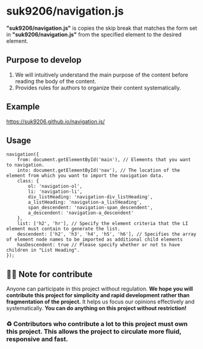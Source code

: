 # suk9206/navigation.js
**"suk9206/navigation.js"** is copies the skip break that matches the form set in **"suk9206/navigation.js"** from the specified element to the desired element.

## Purpose to develop
1. We will intuitively understand the main purpose of the content before reading the body of the content.
2. Provides rules for authors to organize their content systematically.

## Example
https://suk9206.github.io/navigation.js/

## Usage
```
navigation({
    from: document.getElementById('main'), // Elements that you want to navigation.
    into: document.getElementById('nav'), // The location of the element from which you want to import the navigation data.
    class: {
        ol: 'navigation-ol',
        li: 'navigation-li',
        div_listHeading: 'navigation-div_listHeading',
        a_listHeading: 'navigation-a_listHeading',
        span_descendent: 'navigation-span_descendent',
        a_descendent: 'navigation-a_descendent'
    },
    list: ['h2', 'hr'], // Specify the element criteria that the LI element must contain to generate the list.
    descendent: ['h2', 'h3', 'h4', 'h5', 'h6'], // Specifies the array of element node names to be imported as additional child elements
    hasDescendent: true // Please specify whether or not to have children in "List Heading".
});
```
## 👨‍💻 Note for contribute
Anyone can participate in this project without regulation. **We hope you will contribute this project for simplicity and rapid development rather than fragmentation of the project.** It helps us focus our opinions effectively and systematically. **You can do anything on this project without restriction!**

### ♻️ Contributors who contribute a lot to this project must own this project. This allows the project to circulate more fluid, responsive and fast.
